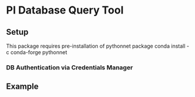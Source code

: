 # PI Database Query Tool

## Setup
This package requires pre-installation of pythonnet package 
conda install -c conda-forge pythonnet
### DB Authentication via Credentials Manager

## Example


